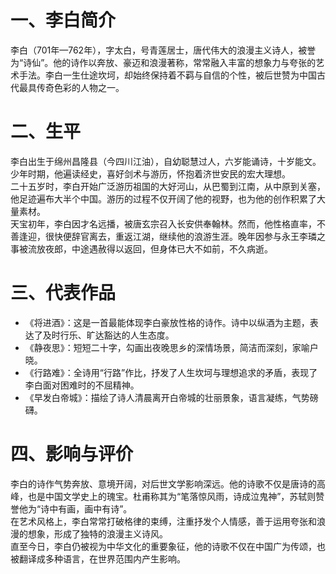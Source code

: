 # 一、李白简介

李白（701年—762年），字太白，号青莲居士，唐代伟大的浪漫主义诗人，被誉为“诗仙”。他的诗作以奔放、豪迈和浪漫著称，常常融入丰富的想象力与夸张的艺术手法。李白一生仕途坎坷，却始终保持着不羁与自信的个性，被后世赞为中国古代最具传奇色彩的人物之一。

# 二、生平

李白出生于绵州昌隆县（今四川江油），自幼聪慧过人，六岁能诵诗，十岁能文。少年时期，他遍读经史，喜好剑术与游历，怀抱着济世安民的宏大理想。  
二十五岁时，李白开始广泛游历祖国的大好河山，从巴蜀到江南，从中原到关塞，他足迹遍布大半个中国。游历的过程不仅开阔了他的视野，也为他的创作积累了大量素材。  
天宝初年，李白因才名远播，被唐玄宗召入长安供奉翰林。然而，他性格直率，不善逢迎，很快便辞官离去，重返江湖，继续他的浪游生涯。晚年因参与永王李璘之事被流放夜郎，中途遇赦得以返回，但身体已大不如前，不久病逝。

# 三、代表作品

- 《将进酒》：这是一首最能体现李白豪放性格的诗作。诗中以纵酒为主题，表达了及时行乐、旷达豁达的人生态度。
- 《静夜思》：短短二十字，勾画出夜晚思乡的深情场景，简洁而深刻，家喻户晓。
- 《行路难》：全诗用“行路”作比，抒发了人生坎坷与理想追求的矛盾，表现了李白面对困难时的不屈精神。
- 《早发白帝城》：描绘了诗人清晨离开白帝城的壮丽景象，语言凝练，气势磅礴。

# 四、影响与评价

李白的诗作气势奔放、意境开阔，对后世文学影响深远。他的诗歌不仅是唐诗的高峰，也是中国文学史上的瑰宝。杜甫称其为“笔落惊风雨，诗成泣鬼神”，苏轼则赞誉他为“诗中有画，画中有诗”。  
在艺术风格上，李白常常打破格律的束缚，注重抒发个人情感，善于运用夸张和浪漫的想象，形成了独特的浪漫主义诗风。  
直至今日，李白仍被视为中华文化的重要象征，他的诗歌不仅在中国广为传颂，也被翻译成多种语言，在世界范围内产生影响。
